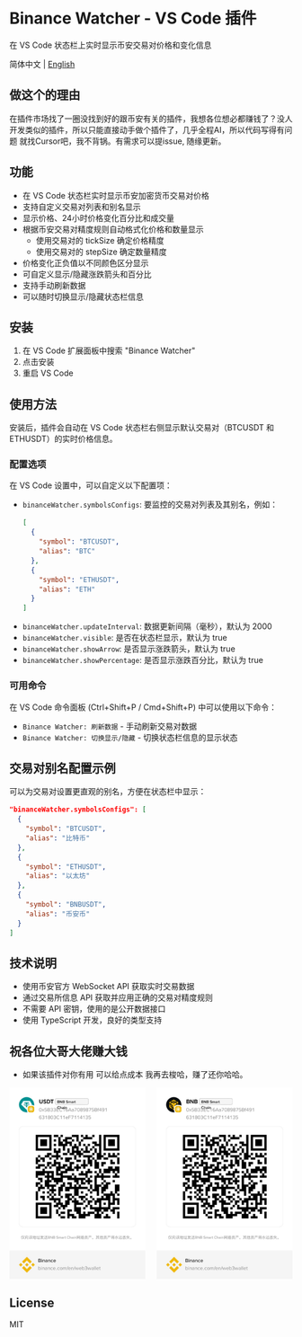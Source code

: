 # Binance Watcher - VS Code 插件

在 VS Code 状态栏上实时显示币安交易对价格和变化信息

简体中文 | [English](./README.md)

## 做这个的理由
 在插件市场找了一圈没找到好的跟币安有关的插件，我想各位想必都赚钱了？没人开发类似的插件，所以只能直接动手做个插件了，几乎全程AI，所以代码写得有问题 就找Cursor吧，我不背锅。有需求可以提issue, 随缘更新。

## 功能

- 在 VS Code 状态栏实时显示币安加密货币交易对价格
- 支持自定义交易对列表和别名显示
- 显示价格、24小时价格变化百分比和成交量
- 根据币安交易对精度规则自动格式化价格和数量显示
  - 使用交易对的 tickSize 确定价格精度
  - 使用交易对的 stepSize 确定数量精度
- 价格变化正负值以不同颜色区分显示
- 可自定义显示/隐藏涨跌箭头和百分比
- 支持手动刷新数据
- 可以随时切换显示/隐藏状态栏信息

## 安装

1. 在 VS Code 扩展面板中搜索 "Binance Watcher"
2. 点击安装
3. 重启 VS Code

## 使用方法

安装后，插件会自动在 VS Code 状态栏右侧显示默认交易对（BTCUSDT 和 ETHUSDT）的实时价格信息。

### 配置选项

在 VS Code 设置中，可以自定义以下配置项：

- `binanceWatcher.symbolsConfigs`: 要监控的交易对列表及其别名，例如：
  ```json
  [
    {
      "symbol": "BTCUSDT",
      "alias": "BTC"
    },
    {
      "symbol": "ETHUSDT",
      "alias": "ETH"
    }
  ]
  ```
- `binanceWatcher.updateInterval`: 数据更新间隔（毫秒），默认为 2000
- `binanceWatcher.visible`: 是否在状态栏显示，默认为 true
- `binanceWatcher.showArrow`: 是否显示涨跌箭头，默认为 true
- `binanceWatcher.showPercentage`: 是否显示涨跌百分比，默认为 true

### 可用命令

在 VS Code 命令面板 (Ctrl+Shift+P / Cmd+Shift+P) 中可以使用以下命令：

- `Binance Watcher: 刷新数据` - 手动刷新交易对数据
- `Binance Watcher: 切换显示/隐藏` - 切换状态栏信息的显示状态

## 交易对别名配置示例

可以为交易对设置更直观的别名，方便在状态栏中显示：

```json
"binanceWatcher.symbolsConfigs": [
  {
    "symbol": "BTCUSDT",
    "alias": "比特币"
  },
  {
    "symbol": "ETHUSDT",
    "alias": "以太坊"
  },
  {
    "symbol": "BNBUSDT",
    "alias": "币安币"
  }
]
```

## 技术说明

- 使用币安官方 WebSocket API 获取实时交易数据
- 通过交易所信息 API 获取并应用正确的交易对精度规则
- 不需要 API 密钥，使用的是公开数据接口
- 使用 TypeScript 开发，良好的类型支持

## 祝各位大哥大佬赚大钱
 - 如果该插件对你有用 可以给点成本 我再去梭哈，赚了还你哈哈。
<div style="display: flex; justify-content: space-between;">
  <img src="./static/IMG_8692.JPG" width="48%" alt="支付宝打赏" />
  <img src="./static/IMG_8693.JPG" width="48%" alt="微信打赏" />
</div>

## License

MIT